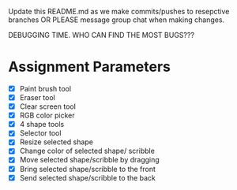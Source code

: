Update this README.md as we make commits/pushes to resepctive branches OR PLEASE message group chat when making changes.

DEBUGGING TIME. WHO CAN FIND THE MOST BUGS???
# Assignment Parameters
- [X] Paint brush tool
- [X] Eraser tool
- [X] Clear screen tool
- [X] RGB color picker
- [X] 4 shape tools
- [X] Selector tool
- [X] Resize selected shape
- [X] Change color of selected shape/ scribble
- [X] Move selected shape/scribble by dragging
- [X] Bring selected shape/scribble to the front
- [X] Send selected shape/scribble to the back
